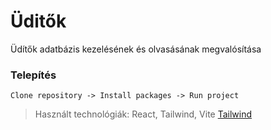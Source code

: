 # Üditők
Üdítők adatbázis kezelésének és olvasásának megvalósítása

### Telepítés
`Clone repository -> Install packages -> Run project`

>Használt technológiák: React, Tailwind, Vite 
[Tailwind](https://tailwindcss.com/)
